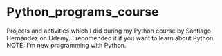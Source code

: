 # Python_programs_course
Projects and activities which I did during my Python course by Santiago Hernández on Udemy.
I recomended it if you want to learn about Python. 
NOTE: I'm new programming with Python. 
